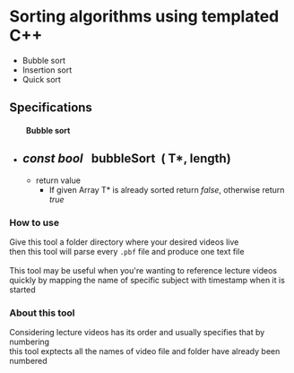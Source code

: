 # Sorting algorithms using templated C++
- Bubble sort
- Insertion sort
- Quick sort

## Specifications
#### &nbsp;&nbsp;&nbsp;&nbsp;&nbsp;&nbsp;&nbsp;&nbsp; Bubble sort
* *const bool* &nbsp;&nbsp;bubbleSort &nbsp;( **T***, **length**)
    -
    - return value
        * If given Array T* is already sorted return *false*, otherwise return *true*
### How to use
Give this tool a folder directory where your desired videos live</br>
then this tool will parse every `.pbf` file and produce one text file</br></br>
This tool may be useful when you're wanting to reference lecture videos quickly by mapping the name of specific subject with timestamp when it is started</br>

### About this tool
Considering lecture videos has its order and usually specifies that by numbering</br>
this tool exptects all the names of video file and folder have already been numbered
